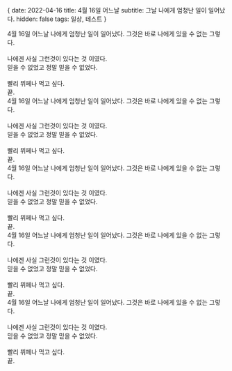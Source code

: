 {
date: 2022-04-16
title: 4월 16일 어느날
subtitle: 그날 나에게 엄청난 일이 일어났다.
hidden: false
tags: 일상, 테스트
}

4월 16일 어느날 나에게 엄청난 일이 일어났다. 그것은 바로 나에게 있을 수 없는 그렇다.<br>
<br>
나에겐 사실 그런것이 있다는 것 이였다.<br>
믿을 수 없었고 정말 믿을 수 없었다.<br>
<br>
빨리 뷔페나 먹고 싶다.<br>
끝.
<br>
4월 16일 어느날 나에게 엄청난 일이 일어났다. 그것은 바로 나에게 있을 수 없는 그렇다.<br>
<br>
나에겐 사실 그런것이 있다는 것 이였다.<br>
믿을 수 없었고 정말 믿을 수 없었다.<br>
<br>
빨리 뷔페나 먹고 싶다.<br>
끝.
<br>
4월 16일 어느날 나에게 엄청난 일이 일어났다. 그것은 바로 나에게 있을 수 없는 그렇다.<br>
<br>
나에겐 사실 그런것이 있다는 것 이였다.<br>
믿을 수 없었고 정말 믿을 수 없었다.<br>
<br>
빨리 뷔페나 먹고 싶다.<br>
끝.
<br>
4월 16일 어느날 나에게 엄청난 일이 일어났다. 그것은 바로 나에게 있을 수 없는 그렇다.<br>
<br>
나에겐 사실 그런것이 있다는 것 이였다.<br>
믿을 수 없었고 정말 믿을 수 없었다.<br>
<br>
빨리 뷔페나 먹고 싶다.<br>
끝.
<br>
4월 16일 어느날 나에게 엄청난 일이 일어났다. 그것은 바로 나에게 있을 수 없는 그렇다.<br>
<br>
나에겐 사실 그런것이 있다는 것 이였다.<br>
믿을 수 없었고 정말 믿을 수 없었다.<br>
<br>
빨리 뷔페나 먹고 싶다.<br>
끝.
<br>
